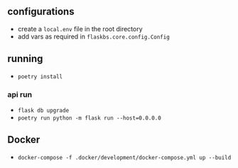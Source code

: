 ## configurations

- create a `local.env` file in the root directory
- add vars as required in `flaskbs.core.config.Config`

## running

- `poetry install`

### api run

- `flask db upgrade`
- `poetry run python -m flask run --host=0.0.0.0`

## Docker

- `docker-compose -f .docker/development/docker-compose.yml up --build`

